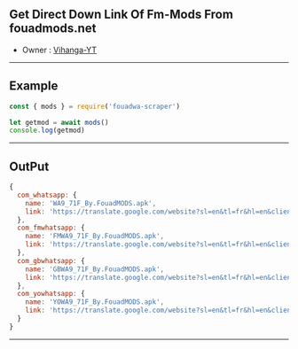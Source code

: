 ## Get Direct Down Link Of Fm-Mods From fouadmods.net

- Owner : [Vihanga-YT](https://github.com/vihangayt0)

***

## Example
```js
const { mods } = require('fouadwa-scraper')

let getmod = await mods()
console.log(getmod)
```
***
## OutPut
```js
{
  com_whatsapp: {
    name: 'WA9_71F_By.FouadMODS.apk',
    link: 'https://translate.google.com/website?sl=en&tl=fr&hl=en&client=webapp&u=https://apk-download.co/V971F/WA9.71F_By.FouadMODS.apk'
  },
  com_fmwhatsapp: {
    name: 'FMWA9_71F_By.FouadMODS.apk',
    link: 'https://translate.google.com/website?sl=en&tl=fr&hl=en&client=webapp&u=https://apk-download.co/V971F/FMWA9.71F_By.FouadMODS.apk'
  },
  com_gbwhatsapp: {
    name: 'GBWA9_71F_By.FouadMODS.apk',
    link: 'https://translate.google.com/website?sl=en&tl=fr&hl=en&client=webapp&u=https://apk-download.co/V971F/GBWA9.71F_By.FouadMODS.apk'
  },
  com_yowhatsapp: {
    name: 'YOWA9_71F_By.FouadMODS.apk',
    link: 'https://translate.google.com/website?sl=en&tl=fr&hl=en&client=webapp&u=https://apk-download.co/V971F/YOWA9.71F_By.FouadMODS.apk'
  }
}
```
***
